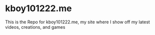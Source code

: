 kboy101222.me
=============
This is the Repo for kboy101222.me, my site where I show off my latest videos, creations, and games
